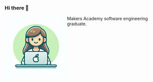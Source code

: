 ### Hi there 👋

<img align="left" width="200" height="200" src="https://github.com/cloud-spotter/test/blob/main/Images/AI_programmer_icon.jpg">
Makers Academy software engineering graduate.
